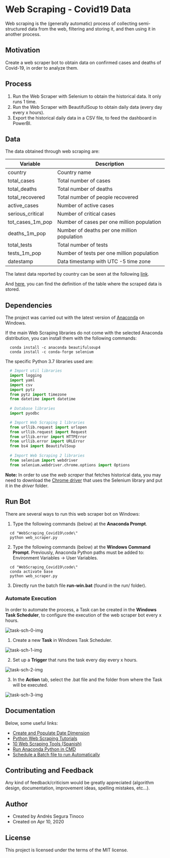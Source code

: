 # Web Scraping - Covid19 Data
Web scraping is the (generally automatic) process of collecting semi-structured data from the web, filtering and storing it, and then using it in another process.

## Motivation
Create a web scraper bot to obtain data on confirmed cases and deaths of Covid-19, in order to analyze them.

## Process
1. Run the Web Scraper with Selenium to obtain the historical data. It only runs 1 time.
2. Run the Web Scraper with BeautifulSoup to obtain daily data (every day every x hours).
3. Export the historical daily data in a CSV file, to feed the dashboard in PowerBI.

## Data
The data obtained through web scraping are:

| Variable | Description |
| --- | --- |
| country | Country name |
| total_cases | Total number of cases |
| total_deaths | Total number of deaths |
| total_recovered | Total number of people recovered |
| active_cases | Number of active cases |
| serious_critical | Number of critical cases |
| tot_cases_1m_pop | Number of cases per one million population |
| deaths_1m_pop | Number of deaths per one million population |
| total_tests | Total number of tests |
| tests_1m_pop | Number of tests per one million population |
| datestamp | Data timestamp with UTC -5 time zone |

The latest data reported by country can be seen at the following <a href="https://github.com/ansegura7/WebScraping_Covid19/blob/master/data/current_data.csv" target="_blank" >link</a>.

And <a href="https://github.com/ansegura7/WebScraping_Covid19/blob/master/sql/DDL%20-%20Create%20Table%20Main%20Data.sql" target="_blank" >here</a>, you can find the definition of the table where the scraped data is stored.

## Dependencies
The project was carried out with the latest version of <a href="https://www.anaconda.com/distribution/" target="_blank" >Anaconda</a> on Windows.

If the main Web Scraping libraries do not come with the selected Anaconda distribution, you can install them with the following commands:
``` console
  conda install -c anaconda beautifulsoup4
  conda install -c conda-forge selenium
```

The specific Python 3.7 libraries used are:

``` python
  # Import util libraries
  import logging
  import yaml
  import csv
  import pytz
  from pytz import timezone
  from datetime import datetime
  
  # Database libraries
  import pyodbc

  # Import Web Scraping 1 libraries
  from urllib.request import urlopen
  from urllib.request import Request
  from urllib.error import HTTPError
  from urllib.error import URLError
  from bs4 import BeautifulSoup
  
  # Import Web Scraping 2 libraries
  from selenium import webdriver
  from selenium.webdriver.chrome.options import Options
```

**Note:**  In order to use the *web scraper* that fetches historical data, you may need to download the <a href="https://chromedriver.chromium.org/downloads" target="_blank" >Chrome driver</a> that uses the Selenium library and put it in the *driver* folder.

## Run Bot
There are several ways to run this web scraper bot on Windows:

1. Type the following commands (below) at the **Anaconda Prompt**.

``` console
  cd "WebScraping_Covid19\code\"
  python web_scraper.py
```

2. Type the following commands (below) at the **Windows Command Prompt**. Previously, Anaconda Python paths must be added to: Environment Variables -> User Variables.

``` console
  cd "WebScraping_Covid19\code\"
  conda activate base
  python web_scraper.py
```

3. Directly run the batch file **run-win.bat** (found in the run/ folder).

### Automate Execution
In order to automate the process, a Task can be created in the **Windows Task Scheduler**, to configure the execution of the web scraper bot every x hours.

![task-sch-0-img](https://github.com/ansegura7/WebScraping_Covid19/blob/master/img/task-sch-0.PNG?raw=true)

1. Create a new **Task** in Windows Task Scheduler.

![task-sch-1-img](https://github.com/ansegura7/WebScraping_Covid19/blob/master/img/task-sch-1.PNG?raw=true)

2. Set up a **Trigger** that runs the task every day every x hours.

![task-sch-2-img](https://github.com/ansegura7/WebScraping_Covid19/blob/master/img/task-sch-2.PNG?raw=true)

3. In the **Action** tab, select the .bat file and the folder from where the Task will be executed.

![task-sch-3-img](https://github.com/ansegura7/WebScraping_Covid19/blob/master/img/task-sch-3.PNG?raw=true)

## Documentation
Below, some useful links:
- <a href="https://www.codeproject.com/Articles/647950/Create-and-Populate-Date-Dimension-for-Data-Wareho" target="_blank" >Create and Populate Date Dimension</a>
- <a href="https://realpython.com/tutorials/web-scraping/" target="_blank" >Python Web Scraping Tutorials</a>
- <a href="https://papelesdeinteligencia.com/herramientas-de-web-scraping/" target="_blank" >10 Web Scraping Tools (Spanish)</a>
- <a href="https://www.quora.com/Why-can-t-I-run-Python-in-CMD-but-can-in-Anaconda-Prompt/" target="_blank" >Run Anaconda Python in CMD</a>
- <a href="https://www.thewindowsclub.com/how-to-schedule-batch-file-run-automatically-windows-7/" target="_blank" >Schedule a Batch file to run Automatically</a>

## Contributing and Feedback
Any kind of feedback/criticism would be greatly appreciated (algorithm design, documentation, improvement ideas, spelling mistakes, etc...).

## Author
- Created by Andrés Segura Tinoco
- Created on Apr 10, 2020

## License
This project is licensed under the terms of the MIT license.
